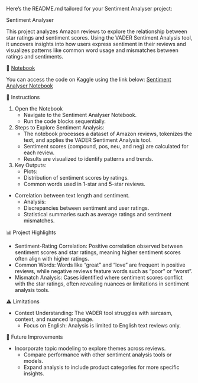 Here’s the README.md tailored for your Sentiment Analyser project:

Sentiment Analyser

This project analyzes Amazon reviews to explore the relationship between star ratings and sentiment scores. Using the VADER Sentiment Analysis tool, it uncovers insights into how users express sentiment in their reviews and visualizes patterns like common word usage and mismatches between ratings and sentiments.

📝 [Notebook](https://www.kaggle.com/code/darrny/sentiment-analyser)

You can access the code on Kaggle using the link below:
[Sentiment Analyser Notebook](https://www.kaggle.com/code/darrny/sentiment-analyser)

🚀 Instructions

1.	Open the Notebook
	-	Navigate to the Sentiment Analyser Notebook.
	-	Run the code blocks sequentially.
2.	Steps to Explore Sentiment Analysis:
	-	The notebook processes a dataset of Amazon reviews, tokenizes the text, and applies the VADER Sentiment Analysis tool.
	-	Sentiment scores (compound, pos, neu, and neg) are calculated for each review.
	-	Results are visualized to identify patterns and trends.
3.	Key Outputs:
	-	Plots:
	-	Distribution of sentiment scores by ratings.
	-	Common words used in 1-star and 5-star reviews.
  -	Correlation between text length and sentiment.
	-	Analysis:
	-	Discrepancies between sentiment and user ratings.
	-	Statistical summaries such as average ratings and sentiment mismatches.

📊 Project Highlights

  -	Sentiment-Rating Correlation: Positive correlation observed between sentiment scores and star ratings, meaning higher sentiment scores often align with higher ratings.
  -	Common Words: Words like “great” and “love” are frequent in positive reviews, while negative reviews feature words such as “poor” or “worst”.
  -	 Mismatch Analysis: Cases identified where sentiment scores conflict with the star ratings, often revealing nuances or limitations in sentiment analysis tools.

⚠️ Limitations

  -	Context Understanding: The VADER tool struggles with sarcasm, context, and nuanced language.
	-	Focus on English: Analysis is limited to English text reviews only.

🌟 Future Improvements

  -	Incorporate topic modeling to explore themes across reviews.
	-	Compare performance with other sentiment analysis tools or models.
	-	Expand analysis to include product categories for more specific insights.
